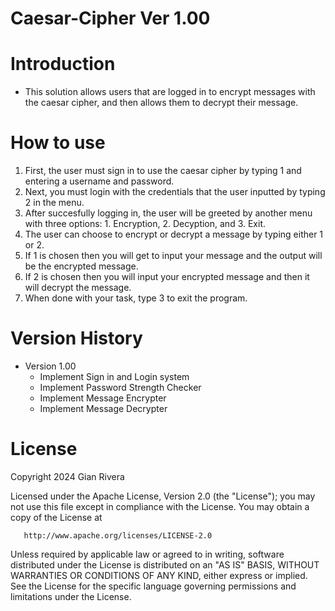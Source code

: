 # Caesar-Cipher Ver 1.00
# Introduction
- This solution allows users that are logged in to encrypt messages with the caesar cipher, and then allows them to decrypt their message.
# How to use
1. First, the user must sign in to use the caesar cipher by typing 1 and entering a username and password.
2. Next, you must login with the credentials that the user inputted by typing 2 in the menu.
3. After succesfully logging in, the user will be greeted by another menu with three options: 1. Encryption, 2. Decyption, and 3. Exit.
4. The user can choose to encrypt or decrypt a message by typing either 1 or 2.
5. If 1 is chosen then you will get to input your message and the output will be the encrypted message.
6. If 2 is chosen then you will input your encrypted message and then it will decrypt the message.
7. When done with your task, type 3 to exit the program.
# Version History
- Version 1.00
  - Implement Sign in and Login system
  - Implement Password Strength Checker
  - Implement Message Encrypter
  - Implement Message Decrypter
# License
 Copyright 2024 Gian Rivera

   Licensed under the Apache License, Version 2.0 (the "License");
   you may not use this file except in compliance with the License.
   You may obtain a copy of the License at

       http://www.apache.org/licenses/LICENSE-2.0

   Unless required by applicable law or agreed to in writing, software
   distributed under the License is distributed on an "AS IS" BASIS,
   WITHOUT WARRANTIES OR CONDITIONS OF ANY KIND, either express or implied.
   See the License for the specific language governing permissions and
   limitations under the License.
